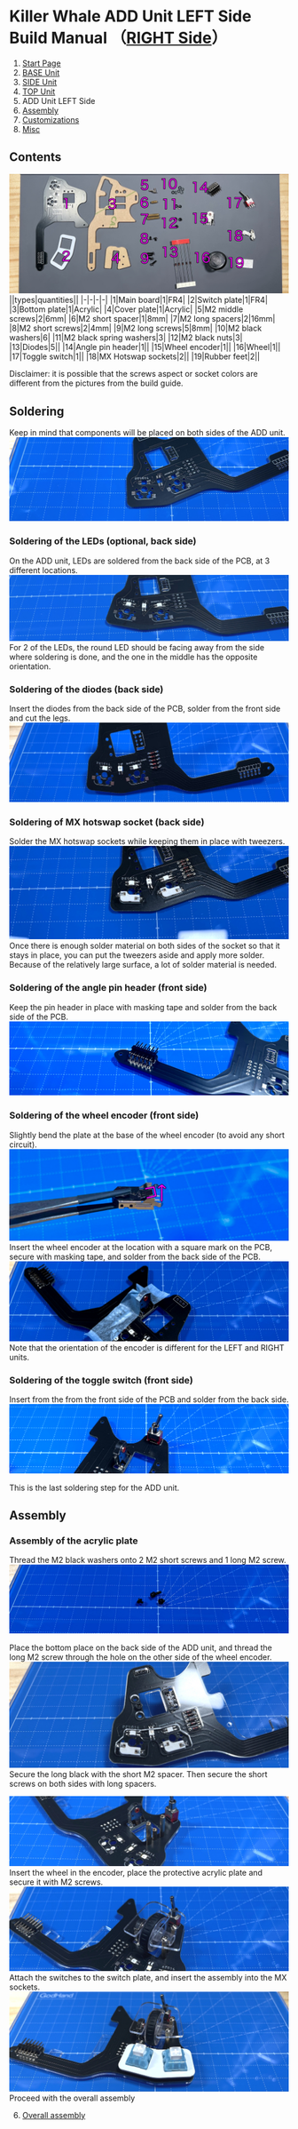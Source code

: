 
# Killer Whale ADD Unit LEFT Side Build Manual （[RIGHT Side](../rightside/5_ADD.md)）

1. [Start Page](../README_EN.md)
2. [BASE Unit](../2_BASE.md)
3. [SIDE Unit](../leftside/3_SIDE_TRACKBALL.md)
4. [TOP Unit](../leftside/4_TOP.md)
5. ADD Unit LEFT Side
6. [Assembly](../leftside/6_ASSEMBLE.md)
7. [Customizations](../leftside/7_CUSTOM.md)
8. [Misc](../leftside/8_MISC.md)

## Contents
![](../img/add/IMG_4929.jpg)    
||types|quantities||
|-|-|-|-|
|1|Main board|1|FR4|
|2|Switch plate|1|FR4|
|3|Bottom plate|1|Acrylic|
|4|Cover plate|1|Acrylic|
|5|M2 middle screws|2|6mm|
|6|M2 short spacer|1|8mm|
|7|M2 long spacers|2|16mm|
|8|M2 short screws|2|4mm|
|9|M2 long screws|5|8mm|
|10|M2 black washers|6|
|11|M2 black spring washers|3|
|12|M2 black nuts|3|
|13|Diodes|5||
|14|Angle pin header|1||
|15|Wheel encoder|1||
|16|Wheel|1||
|17|Toggle switch|1||
|18|MX Hotswap sockets|2||
|19|Rubber feet|2||

Disclaimer: it is possible that the screws aspect or socket colors are different from the pictures from the build guide.

## Soldering
Keep in mind that components will be placed on both sides of the ADD unit.
![](../img/add/IMG_6219.jpg)  


### Soldering of the LEDs (optional, back side)  
On the ADD unit, LEDs are soldered from the back side of the PCB, at 3 different locations.
![](../img/add/IMG_6224.jpg)  
For 2 of the LEDs, the round LED should be facing away from the side where soldering is done, and the one in the middle has the opposite orientation.

### Soldering of the diodes (back side)
Insert the diodes from the back side of the PCB, solder from the front side and cut the legs.
![](../img/add/IMG_4955.jpg)  


### Soldering of MX hotswap socket (back side)
Solder the MX hotswap sockets while keeping them in place with tweezers.
![](../img/add/IMG_4967.jpg)  
Once there is enough solder material on both sides of the socket so that it stays in place, you can put the tweezers aside and apply more solder.
Because of the relatively large surface, a lot of solder material is needed.


### Soldering of the angle pin header (front side)
Keep the pin header in place with masking tape and solder from the back side of the PCB.
![](../img/add/IMG_7185.jpg)  

### Soldering of the wheel encoder (front side)
Slightly bend the plate at the base of the wheel encoder (to avoid any short circuit). 
![](../img/wheel/IMG_4976.jpg)  
Insert the wheel encoder at the location with a square mark on the PCB, secure with masking tape, and solder from the back side of the PCB.
![](../img/add/IMG_4983.jpg)  
Note that the orientation of the encoder is different for the LEFT and RIGHT units.

### Soldering of the toggle switch (front side)
Insert from the from the front side of the PCB and solder from the back side.
![](../img/add/IMG_4994.jpg)  

This is the last soldering step for the ADD unit.

## Assembly
### Assembly of the acrylic plate
Thread the M2 black washers onto 2 M2 short screws and 1 long M2 screw.  
![](../img/add/IMG_5027.jpg)  

Place the bottom place on the back side of the ADD unit, and thread the long M2 screw through the hole on the other side of the wheel encoder.
![](../img/add/IMG_5033.jpg)  
Secure the long black with the short M2 spacer.
Then secure the short screws on both sides with long spacers.

![](../img/add/IMG_5034.jpg)  
Insert the wheel in the encoder, place the protective acrylic plate and secure it with M2 screws. 
![](../img/add/IMG_5037.jpg)  
Attach the switches to the switch plate, and insert the assembly into the MX sockets.
![](../img/add/IMG_5041.jpg)  
Proceed with the overall assembly

6. [Overall assembly](../leftside/6_ASSEMBLE.md)
